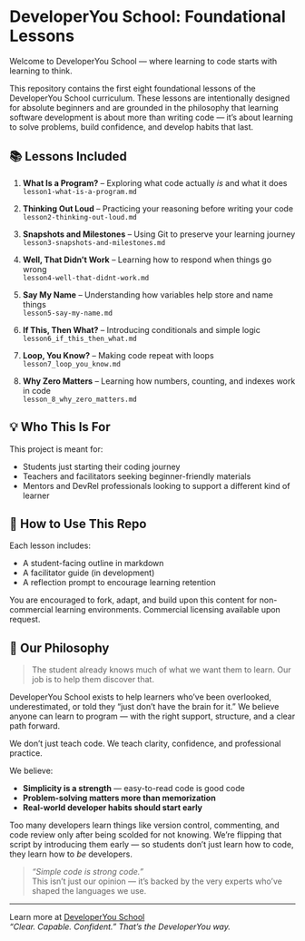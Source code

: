 # DeveloperYou School: Foundational Lessons

Welcome to DeveloperYou School — where learning to code starts with learning to think.

This repository contains the first eight foundational lessons of the DeveloperYou School curriculum. These lessons are intentionally designed for absolute beginners and are grounded in the philosophy that learning software development is about more than writing code — it’s about learning to solve problems, build confidence, and develop habits that last.

## 📚 Lessons Included

1. **What Is a Program?** – Exploring what code actually *is* and what it does  
   `lesson1-what-is-a-program.md`

2. **Thinking Out Loud** – Practicing your reasoning before writing your code  
   `lesson2-thinking-out-loud.md`

3. **Snapshots and Milestones** – Using Git to preserve your learning journey  
   `lesson3-snapshots-and-milestones.md`

4. **Well, That Didn’t Work** – Learning how to respond when things go wrong  
   `lesson4-well-that-didnt-work.md`

5. **Say My Name** – Understanding how variables help store and name things  
   `lesson5-say-my-name.md`

6. **If This, Then What?** – Introducing conditionals and simple logic  
   `lesson6_if_this_then_what.md`

7. **Loop, You Know?** – Making code repeat with loops  
   `lesson7_loop_you_know.md`

8. **Why Zero Matters** – Learning how numbers, counting, and indexes work in code  
   `lesson_8_why_zero_matters.md`

## 💡 Who This Is For

This project is meant for:
- Students just starting their coding journey  
- Teachers and facilitators seeking beginner-friendly materials  
- Mentors and DevRel professionals looking to support a different kind of learner  

## 🙌 How to Use This Repo

Each lesson includes:
- A student-facing outline in markdown  
- A facilitator guide (in development)  
- A reflection prompt to encourage learning retention  

You are encouraged to fork, adapt, and build upon this content for non-commercial learning environments. Commercial licensing available upon request.

## 🌱 Our Philosophy

> The student already knows much of what we want them to learn. Our job is to help them discover that.

DeveloperYou School exists to help learners who’ve been overlooked, underestimated, or told they “just don’t have the brain for it.” We believe anyone can learn to program — with the right support, structure, and a clear path forward.

We don’t just teach code. We teach clarity, confidence, and professional practice.

We believe:
- **Simplicity is a strength** — easy-to-read code is good code  
- **Problem-solving matters more than memorization**  
- **Real-world developer habits should start early**  

Too many developers learn things like version control, commenting, and code review only after being scolded for not knowing. We’re flipping that script by introducing them early — so students don’t just learn how to code, they learn how to *be* developers.

> _“Simple code is strong code.”_  
> This isn’t just our opinion — it’s backed by the very experts who’ve shaped the languages we use.

---

Learn more at [DeveloperYou School](https://github.com/DeveloperYouSchool)  
*“Clear. Capable. Confident.” That’s the DeveloperYou way.*
